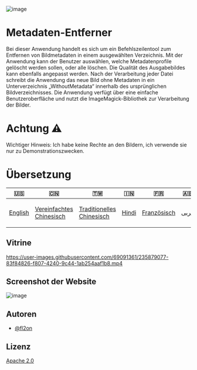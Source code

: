 ![image](https://github.com/user-attachments/assets/af677ca5-b660-4bb7-9421-fde3bf73dd7f)

# Metadaten-Entferner

Bei dieser Anwendung handelt es sich um ein Befehlszeilentool zum Entfernen von Bildmetadaten in einem ausgewählten Verzeichnis. Mit der Anwendung kann der Benutzer auswählen, welche Metadatenprofile gelöscht werden sollen, oder alle löschen. Die Qualität des Ausgabebildes kann ebenfalls angepasst werden. Nach der Verarbeitung jeder Datei schreibt die Anwendung das neue Bild ohne Metadaten in ein Unterverzeichnis „WithoutMetadata“ innerhalb des ursprünglichen Bildverzeichnisses. Die Anwendung verfügt über eine einfache Benutzeroberfläche und nutzt die ImageMagick-Bibliothek zur Verarbeitung der Bilder.

# Achtung ⚠️

Wichtiger Hinweis: Ich habe keine Rechte an den Bildern, ich verwende sie nur zu Demonstrationszwecken.

# Übersetzung

| 🇺🇸                 | 🇨🇳                                        | 🇹🇼                                         | 🇮🇳                  | 🇫🇷                        | 🇦🇪                 | 🇩🇪                    | 🇯🇵                | 🇪🇸                     |
| -------------------- | ------------------------------------------- | -------------------------------------------- | --------------------- | --------------------------- | -------------------- | ----------------------- | ------------------- | ------------------------ |
| [English](README.md) | [Vereinfachtes Chinesisch](README.zh-CN.md) | [Traditionelles Chinesisch](README.zh-TW.md) | [Hindi](README.hi.md) | [Französisch](README.fr.md) | [عربى](README.ar.md) | [Deutsch](README.de.md) | [日本語](README.ja.md) | [Spanisch](README.es.md) |

## Vitrine

<https://user-images.githubusercontent.com/69091361/235879077-83f84826-f807-4240-9c44-1ab254aaf1b8.mp4>

## Screenshot der Website

![image](https://github.com/user-attachments/assets/5dfaf64c-2672-4777-a78b-c222838a3de7)

## Autoren

-   [@fl2on](https://www.github.com/fl2on)

## Lizenz

[Apache 2.0](https://choosealicense.com/licenses/apache-2.0/)
